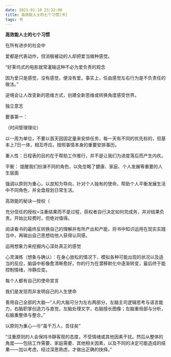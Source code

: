 ```yaml
---
date: 2021-01-10 23:22:00
title: 高效能人士的七个习惯[书]
tags: 书
---
```


**高效能人士的七个习惯**

  

在所有进步的社会中

爱都是代表动作，但消极被动的人却把爱当做种感觉。

  

“好莱坞式的电影就常灌输这种不必为爱负责的观念

因为爱只是感觉，没有感觉，便没有爱。事实上，任由感觉左右行为是不负责任的做法。”

  

逆境会让人改变新的思维方式，创建全新思维或转换角度感受世界。

  

  

独立意志

  

要事第一：

（时间管理理论）

以一周为单位，不要以首天因固定量来安排任务，每一天有不同的优先标的，但基本上7日一体，相互呼应。按照事情本身的重要安排事历。

  

重人性：日程表的目的在于帮助工作推行，并不是让我们为进度落后而产生内疚。

  

平衡： 提醒我们扮演不同的角色，以免忽略了健康、家庭、个人发展等重要的人生层面

  

强调以原则为重心，以良知为导向，针对个人独有的使命，帮助个人平衡发展生活中不同角色，并全盘规划日常生活。

  

  

  

高效能的秘诀—授权（

充分信任的授权=注重结果而不是过程，获权者自行决定如何完成务，并对结果负责。开始比较费时，但绝对值得。

  

阅读看书的最终反转换自己的理解并有所产出和产能，将书中知识运用在现实实践当中，再输出自己思想给他人获得认同感。

  

运用想象力来挖掘内心深处真正的感觉

心灵演练（想象与确认）：在身心放松的情况下，模拟各种可能出现的状况以及适当的反应，脑袋中影像愈清晰愈好。你的行为在潜移默化中逐渐转变，最后终于能控制情绪，冷静应变。

  

每个人都有自己的使命宣言

我们是发现而非发明自己的人生使命

善用自己全部的大脑—“人的大脑可分为左右两部分，左脑主司逻辑思考与语言能力，右脑职掌创造力与直觉。左脑处理文字，右脑擅长图像；左脑重局部与分析，右脑重整体与整合。”

  

  

以原则为重心—🉑“虽千万人，吾往矣”

“注重原则的人会保持冷静客观的态度，不受情绪或其他因素干扰。然后从整体的角度——包括工作需要、家庭需要、其他相关因素，以及不同的决定可能造成的结果——加以考虑，经过深思熟虑，才做出正确的抉择。”
